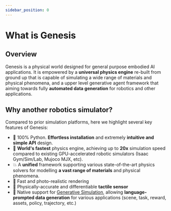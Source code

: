 ```yaml
---
sidebar_position: 0
---
```


# What is Genesis

## Overview

Genesis is a physical world designed for general purpose embodied AI applications. It is empowered by a **universal physics engine** re-built from ground up that is capable of simulating a wide range of materials and physical phenomena, and a upper level generative agent framework that aiming towards fully **automated data generation** for robotics and other applications.

## Why another robotics simulator?
Compared to prior simulation platforms, here we highlight several key features of Genesis:
- 👶 100% Python. **Effortless installation** and extremely **intuitive and simple API** design.
- 🚀 **World's fastest** physics engine, achieving up to **20x** simulation speed compared to existing GPU-accelerated robotic simulators (Isaac Gym/Sim/Lab, Mujoco MJX, etc).
- 💥 A **unified** framework supporting various state-of-the-art physics solvers for modelling **a vast range of materials** and physical phenomena.
- 📸 Fast and photo-realistic rendering
- 🤏 Physically-accurate and differentiable **tactile sensor**
- 🌌 Native support for [Generative Simulation](https://arxiv.org/abs/2305.10455), allowing **language-prompted data generation** for various applications (scene, task, reward, assets, policy, trajectory, etc.)
